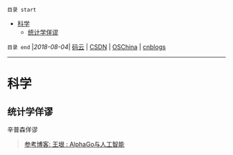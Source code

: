 `目录 start`
 
- [科学](#科学)
    - [统计学佯谬](#统计学佯谬)

`目录 end` |_2018-08-04_| [码云](https://gitee.com/gin9) | [CSDN](http://blog.csdn.net/kcp606) | [OSChina](https://my.oschina.net/kcp1104) | [cnblogs](http://www.cnblogs.com/kuangcp)
****************************************
# 科学

## 统计学佯谬
辛普森佯谬


> [参考博客: 王垠 : AlphaGo与人工智能](http://www.techug.com/post/alpha-go.html)


